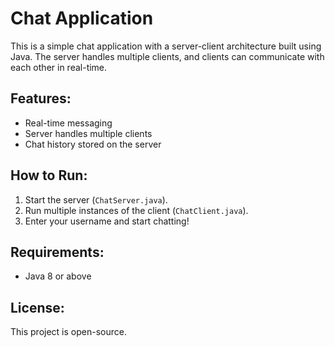 # Chat Application

This is a simple chat application with a server-client architecture built using Java. The server handles multiple clients, and clients can communicate with each other in real-time.

## Features:
- Real-time messaging
- Server handles multiple clients
- Chat history stored on the server

## How to Run:
1. Start the server (`ChatServer.java`).
2. Run multiple instances of the client (`ChatClient.java`).
3. Enter your username and start chatting!

## Requirements:
- Java 8 or above

## License:
This project is open-source.
